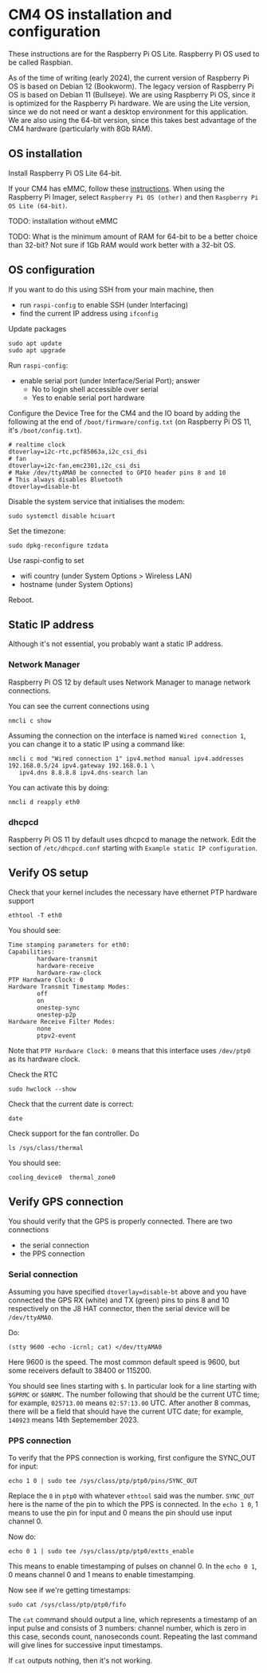 # CM4 OS installation and configuration

These instructions are for the Raspberry Pi OS Lite. Raspberry Pi OS used to be called Raspbian.

As of the time of writing (early 2024), the current version of Raspberry Pi OS is based on Debian 12 (Bookworm).
The legacy version of Raspberry Pi OS is based on Debian 11 (Bullseye).
We are using Raspberry Pi OS, since it is optimized for the Raspberry Pi hardware.
We are using the Lite version, since we do not need or want a desktop environment for this application. We are also using the 64-bit version, since this takes best advantage of the CM4 hardware (particularly with 8Gb RAM).

## OS installation

Install Raspberry Pi OS Lite 64-bit.

If your CM4 has eMMC, follow these [instructions](https://www.raspberrypi.com/documentation/computers/compute-module.html#flashing-the-compute-module-emmc).
When using the Raspberry Pi Imager, select `Raspberry Pi OS (other)` and then  `Raspberry Pi OS Lite (64-bit)`.

TODO: installation without eMMC

TODO: What is the minimum amount of RAM for 64-bit to be a better choice than 32-bit? Not sure if 1Gb RAM would work better with a 32-bit OS. 

## OS configuration

If you want to do this using SSH from your main machine, then

* run `raspi-config` to enable SSH (under Interfacing)
* find the current IP address using `ifconfig`

Update packages

```
sudo apt update
sudo apt upgrade
```

Run `raspi-config`:

* enable serial port (under Interface/Serial Port); answer
   * No to login shell accessible over serial
   * Yes to enable serial port hardware

Configure the Device Tree for the CM4 and the IO board by adding the following
at the end of `/boot/firmware/config.txt` (on Raspberry Pi OS 11, it's `/boot/config.txt`).

```
# realtime clock
dtoverlay=i2c-rtc,pcf85063a,i2c_csi_dsi
# fan
dtoverlay=i2c-fan,emc2301,i2c_csi_dsi
# Make /dev/ttyAMA0 be connected to GPIO header pins 8 and 10
# This always disables Bluetooth
dtoverlay=disable-bt
```

Disable the system service that initialises the modem:
```
sudo systemctl disable hciuart
```

Set the timezone:

```
sudo dpkg-reconfigure tzdata
```

Use raspi-config to set
* wifi country (under System Options > Wireless LAN)
* hostname (under System Options)

Reboot.

## Static IP address

Although it's not essential, you probably want a static IP address.

### Network Manager

Raspberry Pi OS 12 by default uses Network Manager to manage network connections.

You can see the current connections using

```
nmcli c show
```

Assuming the connection on the interface is named `Wired connection 1`, you can change it to a static IP using a command like:

```
nmcli c mod "Wired connection 1" ipv4.method manual ipv4.addresses 192.168.0.5/24 ipv4.gateway 192.168.0.1 \
   ipv4.dns 8.8.8.8 ipv4.dns-search lan
```

You can activate this by doing:

```
nmcli d reapply eth0
```

### dhcpcd

Raspberry Pi OS 11 by default uses dhcpcd to manage the network. Edit the section of `/etc/dhcpcd.conf` starting with `Example static IP configuration`.

## Verify OS setup

Check that your kernel includes the necessary have ethernet PTP hardware support

```
ethtool -T eth0
```

You should see:

```
Time stamping parameters for eth0:
Capabilities:
        hardware-transmit
        hardware-receive
        hardware-raw-clock
PTP Hardware Clock: 0
Hardware Transmit Timestamp Modes:
        off
        on
        onestep-sync
        onestep-p2p
Hardware Receive Filter Modes:
        none
        ptpv2-event
```

Note that `PTP Hardware Clock: 0` means that this interface uses `/dev/ptp0` as
its hardware clock.

Check the RTC

```
sudo hwclock --show
```

Check that the current date is correct:

```
date
```

Check support for the fan controller. Do

```
ls /sys/class/thermal
```

You should see:

```
cooling_device0  thermal_zone0
```

## Verify GPS connection

You should verify that the GPS is properly connected. There are two connections

- the serial connection
- the PPS connection

### Serial connection

Assuming you have specified `dtoverlay=disable-bt` above and you have connected the GPS
RX (white) and TX (green) pins to pins 8 and 10 respectively on the J8 HAT connector,
then the serial device will be `/dev/ttyAMA0`.

Do:

```
(stty 9600 -echo -icrnl; cat) </dev/ttyAMA0
```

Here 9600 is the speed. The most common default speed is 9600, but some receivers default to 38400 or 115200.

You should see  lines starting with `$`.
In particular look for a line starting with `$GPRMC` or `$GNRMC`. The number following that should be the current UTC time;
for example, `025713.00` means `02:57:13.00` UTC.
After another 8 commas, there will be a field that should have the current UTC date;
for example, `140923` means 14th Septemember 2023.

### PPS connection

To verify that the PPS connection is working, first configure the SYNC_OUT for input: 

```
echo 1 0 | sudo tee /sys/class/ptp/ptp0/pins/SYNC_OUT
```

Replace the `0` in `ptp0` with whatever `ethtool` said was the number.
`SYNC_OUT` here is the name of the pin to which the PPS is connected. In the `echo 1 0`, 1 means to use the pin for input and 0 means the pin should use input channel 0.


Now do:
```
echo 0 1 | sudo tee /sys/class/ptp/ptp0/extts_enable
```

This means to enable timestamping of pulses on channel 0. In the `echo 0 1`, 0 means channel 0 and 1 means to enable timestamping.


Now see if we're getting timestamps:

```
sudo cat /sys/class/ptp/ptp0/fifo
```

The `cat` command should output a line, which represents a timestamp of an input pulse and consists of 3 numbers: channel number, which is zero in this case, seconds count, nanoseconds count. Repeating the last command will give lines for successive input timestamps.

If `cat` outputs nothing, then it's not working.